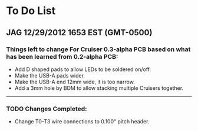 # To Do List

## JAG 12/29/2012 1653 EST (GMT-0500)

### Things left to change For Cruiser 0.3-alpha PCB based on what has been learned from 0.2-alpha PCB:

* Add D shaped pads to allow LEDs to be soldered on/off.
* Make the USB-A pads wider.
* Make the USB-A end 12mm wide, it is too narrow.
* Add a 3mm hole by BDM to allow stacking multiple Cruisers together.

----------

### TODO Changes Completed:

* Change T0-T3 wire connections to 0.100" pitch header.


